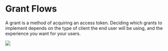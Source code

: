 # Grant Flows

A grant is a method of acquiring an access token. Deciding which grants to implement depends on the type of client the end user will be using, and the experience you want for your users.

![](https://user-images.githubusercontent.com/1685772/142732731-bfaa94ab-5072-4a70-b91c-72c8b1b10f28.png)
